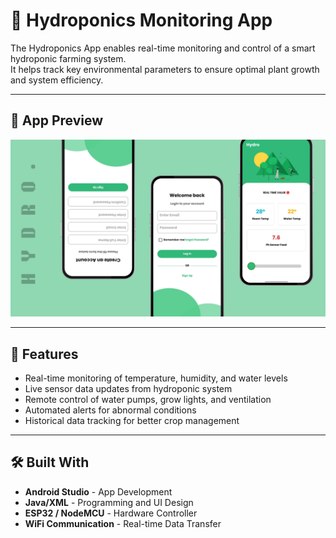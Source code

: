 # 🌱 Hydroponics Monitoring App

The Hydroponics App enables real-time monitoring and control of a smart hydroponic farming system.  
It helps track key environmental parameters to ensure optimal plant growth and system efficiency.

---

## 📸 App Preview

![Hydroponics App](https://github.com/Azhwin05/HydroApp/blob/main/HYDRO.png?raw=true)

---

## 🚀 Features

- Real-time monitoring of temperature, humidity, and water levels
- Live sensor data updates from hydroponic system
- Remote control of water pumps, grow lights, and ventilation
- Automated alerts for abnormal conditions
- Historical data tracking for better crop management

---

## 🛠️ Built With

- **Android Studio** - App Development
- **Java/XML** - Programming and UI Design
- **ESP32 / NodeMCU** - Hardware Controller
- **WiFi Communication** - Real-time Data Transfer



